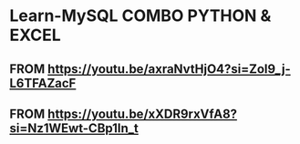# Learn-MySQL COMBO PYTHON & EXCEL

## FROM https://youtu.be/axraNvtHjO4?si=Zol9_j-L6TFAZacF
## FROM https://youtu.be/xXDR9rxVfA8?si=Nz1WEwt-CBp1In_t
